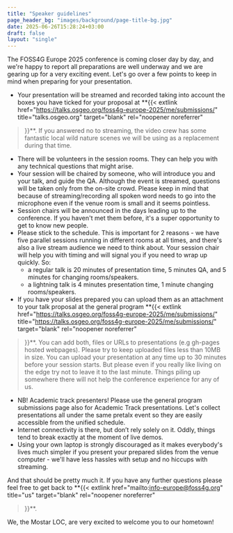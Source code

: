 ```yaml
---
title: "Speaker guidelines"
page_header_bg: "images/background/page-title-bg.jpg"
date: 2025-06-26T15:28:24+03:00
draft: false
layout: "single"
---
```


The FOSS4G Europe 2025 conference is coming closer day by day, and
we're happy to report all preparations are well underway and we are gearing
up for a very exciting event. Let's go over a few points to keep in
mind when preparing for your presentation.

- Your presentation will be streamed and recorded taking into account
the boxes you have ticked for your proposal at
**{{<
    extlink href="https://talks.osgeo.org/foss4g-europe-2025/me/submissions/"
    title="talks.osgeo.org"
    target="blank" rel="noopener noreferrer"
>}}**. If you answered no to streaming, the video crew has some fantastic
local wild nature scenes we will be using as a replacement during that time.
- There will be volunteers in the session rooms. They can help you with any
technical questions that might arise.
- Your session will be chaired by someone, who will introduce you and your talk,
and guide the QA. Although the event is streamed, questions will be taken
only from the on-site crowd. Please keep in mind that because of
streaming/recording all spoken word needs to go into the microphone even if
the venue room is small and it seems pointless.
- Session chairs will be announced in the days leading up to the conference. If
you haven't met them before, it's a super opportunity to get to know new
people.
- Please stick to the schedule. This is important for 2 reasons - we have five
parallel sessions running in different rooms at all times, and there's also a
live stream audience we need to think about. Your session chair will help you
with timing and will signal you if you need to wrap up quickly. So:
  - a regular talk is 20 minutes of presentation time, 5 minutes QA, and 5 minutes
for changing rooms/speakers.
  - a lightning talk is 4 minutes presentation time, 1 minute changing
rooms/speakers.
- If you have your slides prepared you can upload them as an attachment
to your talk proposal at the general program
**{{<
    extlink href="https://talks.osgeo.org/foss4g-europe-2025/me/submissions/"
    title="https://talks.osgeo.org/foss4g-europe-2025/me/submissions/"
    target="blank" rel="noopener noreferrer"
>}}**.
You can add both, files or URLs to presentations (e.g gh-pages hosted webpages).
Please try to keep uploaded files less than 10MB in size. You can upload your
presentation at any time up to 30 minutes before your session starts. But please
even if you really like living on the edge try not to leave it to the last
minute. Things piling up somewhere there will not help the conference experience
for any of us.
- NB! Academic track presenters! Please use the general program submissions page
also for Academic Track presentations. Let's collect presentations all under
the same pretalx event so they are easily accessible from the unified schedule.
- Internet connectivity is there, but don’t rely solely on it.
Oddly, things tend to break exactly at the moment of live demos.
- Using your own laptop is strongly discouraged as it makes
everybody's lives much simpler if you present your prepared slides from
the venue computer - we'll have less hassles with setup and no hiccups with
streaming.

And that should be pretty much it. If you have any further questions please
feel free to get back to
**{{<
    extlink href="mailto:info-europe@foss4g.org"
    title="us"
    target="blank" rel="noopener noreferrer"
>}}**.

We, the Mostar LOC, are very excited to welcome you to our hometown!
